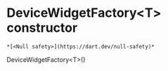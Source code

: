 


# DeviceWidgetFactory&lt;T> constructor




    *[<Null safety>](https://dart.dev/null-safety)*



DeviceWidgetFactory&lt;T>()












